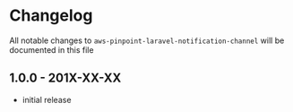 # Changelog

All notable changes to `aws-pinpoint-laravel-notification-channel` will be documented in this file

## 1.0.0 - 201X-XX-XX

- initial release

